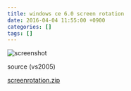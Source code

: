 ```yaml
---
title: windows ce 6.0 screen rotation
date: 2016-04-04 11:55:00 +0900
categories: []
tags: []
---
```


![screenshot](/assets/attachments/2016-04-04-windows_ce_6.0_screen_rotation/img1.png)

source (vs2005)

[screenrotation.zip](/assets/attachments/2016-04-04-windows_ce_6.0_screen_rotation/screenrotation.zip)
